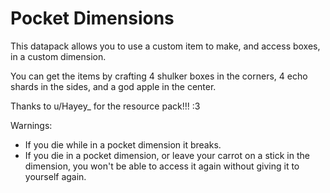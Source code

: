 # Pocket Dimensions
This datapack allows you to use a custom item to make, and access boxes, in a custom dimension.

You can get the items by crafting 4 shulker boxes in the corners, 4 echo shards in the sides, and a god apple in the center.

Thanks to u/Hayey_ for the resource pack!!! :3 

Warnings:

* If you die while in a pocket dimension it breaks.
* If you die in a pocket dimension, or leave your carrot on a stick in the dimension, you won't be able to access it again without giving it to yourself again.
